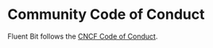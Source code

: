 # Community Code of Conduct

Fluent Bit follows the [CNCF Code of Conduct](https://github.com/cncf/foundation/blob/master/code-of-conduct.md).
